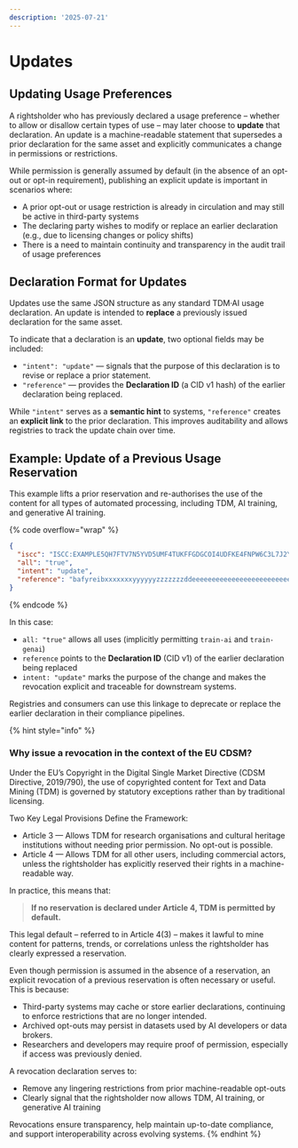 ```yaml
---
description: '2025-07-21'
---
```


# Updates

## Updating Usage Preferences

A rightsholder who has previously declared a usage preference – whether to allow or disallow certain types of use – may later choose to **update** that declaration. An update is a machine-readable statement that supersedes a prior declaration for the same asset and explicitly communicates a change in permissions or restrictions.

While permission is generally assumed by default (in the absence of an opt-out or opt-in requirement), publishing an explicit update is important in scenarios where:

* A prior opt-out or usage restriction is already in circulation and may still be active in third-party systems
* The declaring party wishes to modify or replace an earlier declaration (e.g., due to licensing changes or policy shifts)
* There is a need to maintain continuity and transparency in the audit trail of usage preferences

## Declaration Format for Updates

Updates use the same JSON structure as any standard TDM·AI usage declaration. An update is intended to **replace** a previously issued declaration for the same asset.

To indicate that a declaration is an **update**, two optional fields may be included:

* `"intent": "update"` — signals that the purpose of this declaration is to revise or replace a prior statement.
* `"reference"` — provides the **Declaration ID** (a CID v1 hash) of the earlier declaration being replaced.

While `"intent"` serves as a **semantic hint** to systems, `"reference"` creates an **explicit link** to the prior declaration. This improves auditability and allows registries to track the update chain over time.

## Example: Update of a Previous Usage Reservation

This example lifts a prior reservation and re-authorises the use of the content for all types of automated processing, including TDM, AI training, and generative AI training.

{% code overflow="wrap" %}
```json
{
  "iscc": "ISCC:EXAMPLE5QH7FTV7N5YVD5UMF4TUKFFGDGCOI4UDFKE4FNPW6C3L7J2Y",
  "all": "true",
  "intent": "update",
  "reference": "bafyreibxxxxxxxyyyyyyzzzzzzzddeeeeeeeeeeeeeeeeeeeeeeeee"
}
```
{% endcode %}

In this case:

* `all: "true"` allows all uses (implicitly permitting `train-ai` and `train-genai`)
* `reference` points to the **Declaration ID** (CID v1) of the earlier declaration being replaced
* `intent: "update"` marks the purpose of the change and makes the revocation explicit and traceable for downstream systems.

Registries and consumers can use this linkage to deprecate or replace the earlier declaration in their compliance pipelines.

{% hint style="info" %}
### Why issue a revocation in the context of the EU CDSM?

Under the EU’s Copyright in the Digital Single Market Directive (CDSM Directive, 2019/790), the use of copyrighted content for Text and Data Mining (TDM) is governed by statutory exceptions rather than by traditional licensing.

Two Key Legal Provisions Define the Framework:

* Article 3 — Allows TDM for research organisations and cultural heritage institutions without needing prior permission. No opt-out is possible.
* Article 4 — Allows TDM for all other users, including commercial actors, unless the rightsholder has explicitly reserved their rights in a machine-readable way.

In practice, this means that:

> **If no reservation is declared under Article 4, TDM is permitted by default.**

This legal default – referred to in Article 4(3) – makes it lawful to mine content for patterns, trends, or correlations unless the rightsholder has clearly expressed a reservation.



Even though permission is assumed in the absence of a reservation, an explicit revocation of a previous reservation is often necessary or useful. This is because:

* Third-party systems may cache or store earlier declarations, continuing to enforce restrictions that are no longer intended.
* Archived opt-outs may persist in datasets used by AI developers or data brokers.
* Researchers and developers may require proof of permission, especially if access was previously denied.

A revocation declaration serves to:

* &#x20;Remove any lingering restrictions from prior machine-readable opt-outs
* Clearly signal that the rightsholder now allows TDM, AI training, or generative AI training

Revocations ensure transparency, help maintain up-to-date compliance, and support interoperability across evolving systems.
{% endhint %}
